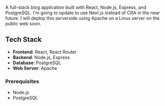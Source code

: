 A full-stack blog application built with React, Node.js, Express, and PostgreSQL. I'm going to update to use Next.js instead of CRA in the near future. I will deploy this serverside using Apache on a Linux server on the public web soon.

## Tech Stack

- **Frontend**: React, React Router
- **Backend**: Node.js, Express
- **Database**: PostgreSQL
- **Web Server**: Apache

### Prerequisites
- Node.js
- PostgreSQL
